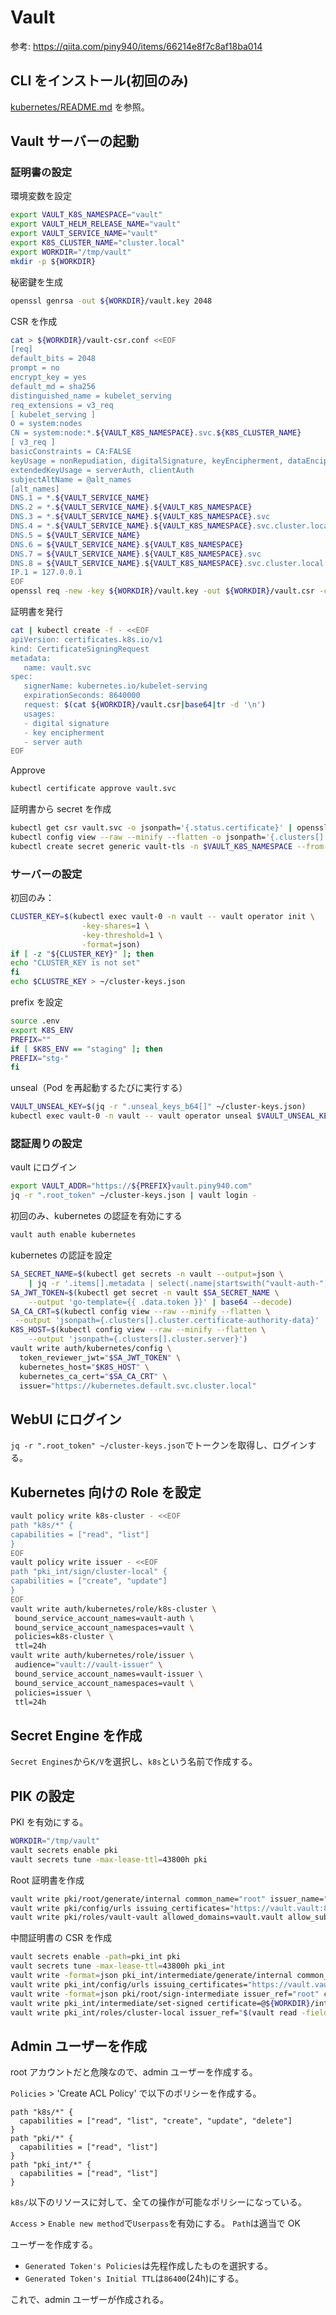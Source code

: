 # Vault

参考: https://qiita.com/piny940/items/66214e8f7c8af18ba014

## CLI をインストール(初回のみ)

[kubernetes/README.md](../..//README.md) を参照。

## Vault サーバーの起動

### 証明書の設定

環境変数を設定

```bash
export VAULT_K8S_NAMESPACE="vault"
export VAULT_HELM_RELEASE_NAME="vault"
export VAULT_SERVICE_NAME="vault"
export K8S_CLUSTER_NAME="cluster.local"
export WORKDIR="/tmp/vault"
mkdir -p ${WORKDIR}
```

秘密鍵を生成

```bash
openssl genrsa -out ${WORKDIR}/vault.key 2048
```

CSR を作成

```bash
cat > ${WORKDIR}/vault-csr.conf <<EOF
[req]
default_bits = 2048
prompt = no
encrypt_key = yes
default_md = sha256
distinguished_name = kubelet_serving
req_extensions = v3_req
[ kubelet_serving ]
O = system:nodes
CN = system:node:*.${VAULT_K8S_NAMESPACE}.svc.${K8S_CLUSTER_NAME}
[ v3_req ]
basicConstraints = CA:FALSE
keyUsage = nonRepudiation, digitalSignature, keyEncipherment, dataEncipherment
extendedKeyUsage = serverAuth, clientAuth
subjectAltName = @alt_names
[alt_names]
DNS.1 = *.${VAULT_SERVICE_NAME}
DNS.2 = *.${VAULT_SERVICE_NAME}.${VAULT_K8S_NAMESPACE}
DNS.3 = *.${VAULT_SERVICE_NAME}.${VAULT_K8S_NAMESPACE}.svc
DNS.4 = *.${VAULT_SERVICE_NAME}.${VAULT_K8S_NAMESPACE}.svc.cluster.local
DNS.5 = ${VAULT_SERVICE_NAME}
DNS.6 = ${VAULT_SERVICE_NAME}.${VAULT_K8S_NAMESPACE}
DNS.7 = ${VAULT_SERVICE_NAME}.${VAULT_K8S_NAMESPACE}.svc
DNS.8 = ${VAULT_SERVICE_NAME}.${VAULT_K8S_NAMESPACE}.svc.cluster.local
IP.1 = 127.0.0.1
EOF
openssl req -new -key ${WORKDIR}/vault.key -out ${WORKDIR}/vault.csr -config ${WORKDIR}/vault-csr.conf
```

証明書を発行

```bash
cat | kubectl create -f - <<EOF
apiVersion: certificates.k8s.io/v1
kind: CertificateSigningRequest
metadata:
   name: vault.svc
spec:
   signerName: kubernetes.io/kubelet-serving
   expirationSeconds: 8640000
   request: $(cat ${WORKDIR}/vault.csr|base64|tr -d '\n')
   usages:
   - digital signature
   - key encipherment
   - server auth
EOF
```

Approve

```bash
kubectl certificate approve vault.svc
```

証明書から secret を作成

```bash
kubectl get csr vault.svc -o jsonpath='{.status.certificate}' | openssl base64 -d -A -out ${WORKDIR}/vault.crt
kubectl config view --raw --minify --flatten -o jsonpath='{.clusters[].cluster.certificate-authority-data}' | base64 -d > ${WORKDIR}/vault.ca
kubectl create secret generic vault-tls -n $VAULT_K8S_NAMESPACE --from-file=vault.key=${WORKDIR}/vault.key --from-file=vault.crt=${WORKDIR}/vault.crt --from-file=vault.ca=${WORKDIR}/vault.ca
```

### サーバーの設定

初回のみ：

```bash
CLUSTER_KEY=$(kubectl exec vault-0 -n vault -- vault operator init \
                -key-shares=1 \
                -key-threshold=1 \
                -format=json)
if [ -z "${CLUSTER_KEY}" ]; then
echo "CLUSTER_KEY is not set"
fi
echo $CLUSTRE_KEY > ~/cluster-keys.json
```

prefix を設定

```bash
source .env
export K8S_ENV
PREFIX=""
if [ $K8S_ENV == "staging" ]; then
PREFIX="stg-"
fi
```

unseal（Pod を再起動するたびに実行する）

```bash
VAULT_UNSEAL_KEY=$(jq -r ".unseal_keys_b64[]" ~/cluster-keys.json)
kubectl exec vault-0 -n vault -- vault operator unseal $VAULT_UNSEAL_KEY
```

### 認証周りの設定

vault にログイン

```bash
export VAULT_ADDR="https://${PREFIX}vault.piny940.com"
jq -r ".root_token" ~/cluster-keys.json | vault login -
```

初回のみ、kubernetes の認証を有効にする

```bash
vault auth enable kubernetes
```

kubernetes の認証を設定

```bash
SA_SECRET_NAME=$(kubectl get secrets -n vault --output=json \
    | jq -r '.items[].metadata | select(.name|startswith("vault-auth-")).name')
SA_JWT_TOKEN=$(kubectl get secret -n vault $SA_SECRET_NAME \
    --output 'go-template={{ .data.token }}' | base64 --decode)
SA_CA_CRT=$(kubectl config view --raw --minify --flatten \
 --output 'jsonpath={.clusters[].cluster.certificate-authority-data}' | base64 --decode)
K8S_HOST=$(kubectl config view --raw --minify --flatten \
    --output 'jsonpath={.clusters[].cluster.server}')
vault write auth/kubernetes/config \
  token_reviewer_jwt="$SA_JWT_TOKEN" \
  kubernetes_host="$K8S_HOST" \
  kubernetes_ca_cert="$SA_CA_CRT" \
  issuer="https://kubernetes.default.svc.cluster.local"
```

## WebUI にログイン

`jq -r ".root_token" ~/cluster-keys.json`でトークンを取得し、ログインする。

## Kubernetes 向けの Role を設定

```bash
vault policy write k8s-cluster - <<EOF
path "k8s/*" {
capabilities = ["read", "list"]
}
EOF
vault policy write issuer - <<EOF
path "pki_int/sign/cluster-local" {
capabilities = ["create", "update"]
}
EOF
vault write auth/kubernetes/role/k8s-cluster \
 bound_service_account_names=vault-auth \
 bound_service_account_namespaces=vault \
 policies=k8s-cluster \
 ttl=24h
vault write auth/kubernetes/role/issuer \
 audience="vault://vault-issuer" \
 bound_service_account_names=vault-issuer \
 bound_service_account_namespaces=vault \
 policies=issuer \
 ttl=24h
```

## Secret Engine を作成

`Secret Engines`から`K/V`を選択し、`k8s`という名前で作成する。

## PIK の設定

PKI を有効にする。

```bash
WORKDIR="/tmp/vault"
vault secrets enable pki
vault secrets tune -max-lease-ttl=43800h pki
```

Root 証明書を作成

```bash
vault write pki/root/generate/internal common_name="root" issuer_name="root" ttl=87600h > ${WORKDIR}/root_ca.crt
vault write pki/config/urls issuing_certificates="https://vault.vault:8200/v1/pki/ca" crl_distribution_points="https://vault.vault:8200/v1/pki/crl"
vault write pki/roles/vault-vault allowed_domains=vault.vault allow_subdomains=false max_ttl=72h
```

中間証明書の CSR を作成

```bash
vault secrets enable -path=pki_int pki
vault secrets tune -max-lease-ttl=43800h pki_int
vault write -format=json pki_int/intermediate/generate/internal common_name="Vault Intermediate Authority" issuer_name="vault-intermediate" | jq -r '.data.csr' > ${WORKDIR}/pki_intermediate.csr
vault write pki_int/config/urls issuing_certificates="https://vault.vault.svc.cluster.local:8200/v1/pki/ca" crl_distribution_points="https://vault.vault.svc.cluster.local:8200/v1/pki/crl"
vault write -format=json pki/root/sign-intermediate issuer_ref="root" csr=@${WORKDIR}/pki_intermediate.csr format=pem_bundle ttl="43800h" | jq -r '.data.certificate' > ${WORKDIR}/intermediate.cert.pem
vault write pki_int/intermediate/set-signed certificate=@${WORKDIR}/intermediate.cert.pem
vault write pki_int/roles/cluster-local issuer_ref="$(vault read -field=default pki_int/config/issuers)"  allowed_domains="svc.cluster.local" allow_subdomains=true max_ttl="720h"
```

## Admin ユーザーを作成

root アカウントだと危険なので、admin ユーザーを作成する。

`Policies` > 'Create ACL Policy' で以下のポリシーを作成する。

```hcl
path "k8s/*" {
  capabilities = ["read", "list", "create", "update", "delete"]
}
path "pki/*" {
  capabilities = ["read", "list"]
}
path "pki_int/*" {
  capabilities = ["read", "list"]
}
```

`k8s/`以下のリソースに対して、全ての操作が可能なポリシーになっている。

`Access` > `Enable new method`で`Userpass`を有効にする。
`Path`は適当で OK

ユーザーを作成する。

- `Generated Token's Policies`は先程作成したものを選択する。
- `Generated Token's Initial TTL`は`86400`(24h)にする。

これで、admin ユーザーが作成される。
